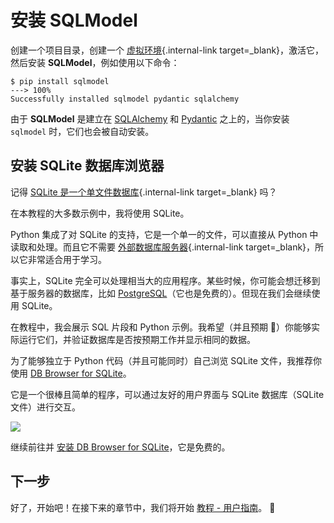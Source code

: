 # 安装 **SQLModel**

创建一个项目目录，创建一个 [虚拟环境](virtual-environments.md){.internal-link target=_blank}，激活它，然后安装 **SQLModel**，例如使用以下命令：

<div class="termy">

```console
$ pip install sqlmodel
---> 100%
Successfully installed sqlmodel pydantic sqlalchemy
```

</div>

由于 **SQLModel** 是建立在 <a href="https://www.sqlalchemy.org/" class="external-link" target="_blank">SQLAlchemy</a> 和 <a href="https://pydantic-docs.helpmanual.io/" class="external-link" target="_blank">Pydantic</a> 之上的，当你安装 `sqlmodel` 时，它们也会被自动安装。

## 安装 SQLite 数据库浏览器

记得 [SQLite 是一个单文件数据库](databases.md#a-single-file-database){.internal-link target=_blank} 吗？

在本教程的大多数示例中，我将使用 SQLite。

Python 集成了对 SQLite 的支持，它是一个单一的文件，可以直接从 Python 中读取和处理。而且它不需要 [外部数据库服务器](databases.md#a-server-database){.internal-link target=_blank}，所以它非常适合用于学习。

事实上，SQLite 完全可以处理相当大的应用程序。某些时候，你可能会想迁移到基于服务器的数据库，比如 <a href="https://www.postgresql.org/" class="external-link" target="_blank">PostgreSQL</a>（它也是免费的）。但现在我们会继续使用 SQLite。

在教程中，我会展示 SQL 片段和 Python 示例。我希望（并且预期 🧐）你能够实际运行它们，并验证数据库是否按预期工作并显示相同的数据。

为了能够独立于 Python 代码（并且可能同时）自己浏览 SQLite 文件，我推荐你使用 <a href="https://sqlitebrowser.org/" class="external-link" target="_blank">DB Browser for SQLite</a>。

它是一个很棒且简单的程序，可以通过友好的用户界面与 SQLite 数据库（SQLite 文件）进行交互。

<img src="https://sqlitebrowser.org/images/screenshot.png">

继续前往并 <a href="https://sqlitebrowser.org/" class="external-link" target="_blank">安装 DB Browser for SQLite</a>，它是免费的。

## 下一步

好了，开始吧！在接下来的章节中，我们将开始 [教程 - 用户指南](tutorial/index.md)。 🚀
